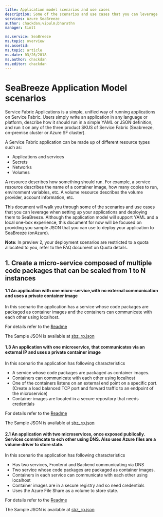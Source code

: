 ```yaml
---
title: Application model scenarios and use cases
description: Some of the scenarios and use cases that you can leverage application model for
services: Azure SeaBreeze
author: chackdan;vipulm;bharathn
manager: timlt

ms.service: SeaBreeze
ms.topic: overview
ms.assetid:
ms.topic: article
ms.date: 03/26/2018
ms.author: chackdan
ms.editor: chackdan
---
```


# SeaBreeze Application Model scenarios 

Service Fabric Applications is a simple, unified way of running applications on Service Fabric. Users simply write an application in any language or platform, describe how it should run in a simple YAML or JSON definition, and run it on any of the three product SKUS of Service Fabric (Seabreeze, on-premise cluster or Azure SF cluster).

A Service Fabric application can be made up of different resource types such as:

- 	Applications and services
- 	Secrets 
- 	Networks
- 	Volumes

A resource describes how something should run. For example, a service resource describes the name of a container image, how many copies to run, environment variables, etc. A volume resource describes the volume provider, account information, etc. 

This document will walk you through some of the scenarios and use cases that you can leverage when setting up your applications and deploying them to SeaBreeze. Although the application model will 
support YAML and a local one-box experience, this document for now will be focused on providing you sample JSON that you can use to deploy your application to SeaBreeze (onAzure). 

**Note:** In preview 2, your deployment scenarios are restricted to a quota allocated to you, refer to the FAQ document on Quota details.


## 1. Create a micro-service composed of multiple code packages that can be scaled from 1 to N instances

#### 1.1 An application with one micro-service,with no external communication and uses a private container image  

In this scenario the application has a service whose code packages are packaged as container images and the containers can communicate with each other using localhost.

For details refer to the [Readme](./application-model-scenario-examples/1.1/README.MD)

The Sample JSON is available at [sbz_rp.json](./application-model-scenario-examples/1.1/sbz_rp.json)


#### 1.3 An application with one microservice, that communicates via an external IP and uses a private container image  

In this scenario the application has following characteristics 


- A service whose code packages are packaged as container images.
- Containers can communicate with each other using localhost
- One of the containers listens on an external end point on a specific port.(Create a load balanced TCP port and forward traffic to an endpoint of the microservice)
- Container images are located in a secure repository that needs credentials

For details refer to the [Readme](./application-model-scenario-examples/1.3/README.MD)

The Sample JSON is available at [sbz_rp.json](./application-model-scenario-examples/1.3/sbz_rp.json)

#### 2.1 An application with two microservices, once exposed publically. Services commincate to ech other using DNS. Also uses Azure files are a volume driver to store state.

In this scenario the application has following characteristics 


- Has two services, Frontend and Backend communicating via DNS
- Two service whose code packages are packaged as container images.
- Containers in each service can communicate with each other using localhost
- Container images are in a secure registry and so need credentials
- Uses the Azure File Share as a volume to store state.

For details refer to the [Readme](./application-model-scenario-examples/2.1/README.MD)

The Sample JSON is available at [sbz_rp.json](./application-model-scenario-examples/2.1/sbz_rp.json)



<!-- Images -->
[SeaBreeze-01]: ./media/overview/SeaBreeze.PNG
[Milestones]: ./media/overview/Milestones.PNG



